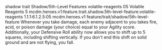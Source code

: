 <ability>
  <metadata>
    <class>shadow</class>
    <feature_type>trait</feature_type>
    <file_dpath>Shadow/5th-Level Features</file_dpath>
    <item_id>volatile-reagents</item_id>
    <item_index>05</item_index>
    <item_name>Volatile Reagents</item_name>
    <level>5</level>
    <scc>mcdm.heroes.v1:feature.trait.shadow.5th-level-feature:volatile-reagents</scc>
    <scdc>1.1.1:6.1.2.5:05</scdc>
    <source>mcdm.heroes.v1</source>
    <type>feature/trait/shadow/5th-level-feature</type>
  </metadata>
  <effects>
    <effect type="mundane">Whenever you take damage, each enemy adjacent to you takes fire, acid, or poison damage (your choice) equal to your Agility score.
Additionally, your Defensive Roll ability now allows you to shift up to 5 squares, including shifting vertically. If you don&apos;t end this shift on solid ground and are not flying, you fall.</effect>
  </effects>
</ability>
